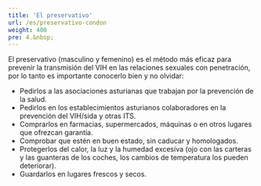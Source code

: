 ```yaml
---
title: 'El preservativo'
url: /es/preservativo-condon
weight: 400
pre: 4.&nbsp;
---
```


El preservativo (masculino y femenino) es el método más eficaz para prevenir la transmisión del VIH en las relaciones sexuales con penetración, por lo tanto es importante conocerlo bien y no olvidar:

* Pedirlos a las asociaciones asturianas que trabajan por la prevención de la salud.
* Pedirlos en los establecimientos asturianos colaboradores en la prevención del VIH/sida y otras ITS.
* Comprarlos en farmacias, supermercados, máquinas o en otros lugares que ofrezcan garantía.
* Comprobar que estén en buen estado, sin caducar y homologados.
* Protegerlos del calor, la luz y la humedad excesiva (ojo con las carteras y las guanteras de los coches, los cambios de temperatura los pueden deteriorar).
* Guardarlos en lugares frescos y secos.